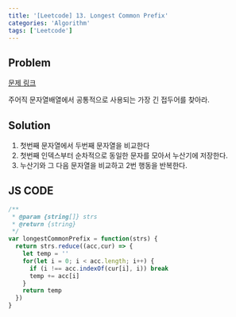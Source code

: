 ```yaml
---
title: '[Leetcode] 13. Longest Common Prefix'
categories: 'Algorithm'
tags: ['Leetcode']
---
```


## Problem

[문제 링크](https://leetcode.com/problems/longest-common-prefix/)

주어직 문자열배열에서 공통적으로 사용되는 가장 긴 접두어를 찾아라.

## Solution

1. 첫번째 문자열에서 두번째 문자열을 비교한다
2. 첫번째 인덱스부터 순차적으로 동일한 문자를 모아서 누산기에 저장한다.
3. 누산기와 그 다음 문자열을 비교하고 2번 행동을 반복한다.

## JS CODE

```JavaScript
/**
 * @param {string[]} strs
 * @return {string}
 */
var longestCommonPrefix = function(strs) {
  return strs.reduce((acc,cur) => {
    let temp = ''
    for(let i = 0; i < acc.length; i++) {
      if (i !== acc.indexOf(cur[i], i)) break
      temp += acc[i]
    }
    return temp
  })
}
```
